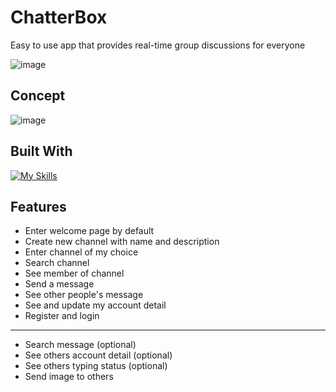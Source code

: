 # ChatterBox
Easy to use app that provides real-time group discussions for everyone

![image](https://github.com/revou-fsse-1/w24-group-final-group-3/assets/119645228/802b7ddf-33d4-46b6-817a-528d82e6d43e)


## Concept

![image](https://github.com/revou-fsse-1/w24-group-final-group-3/assets/119645228/50e58131-3c92-4cc9-8a93-4005f622effe)



## Built With
[![My Skills](https://skillicons.dev/icons?i=html,tailwind,ts,react,vite,vercel,express,postgres,socketio,&perline=10)](https://skillicons.dev)

## Features

- Enter welcome page by default
- Create new channel with name and description
- Enter channel of my choice
- Search channel
- See member of channel
- Send a message
- See other people's message
- See and update my account detail
- Register and login

---

- Search message (optional)
- See others account detail (optional)
- See others typing status (optional)
- Send image to others
